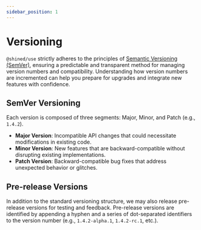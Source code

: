 ```yaml
---
sidebar_position: 1
---
```


# Versioning

`@shined/use` strictly adheres to the principles of [Semantic Versioning (SemVer)](https://semver.org/), ensuring a predictable and transparent method for managing version numbers and compatibility. Understanding how version numbers are incremented can help you prepare for upgrades and integrate new features with confidence.

## SemVer Versioning

Each version is composed of three segments: Major, Minor, and Patch (e.g., `1.4.2`).

- **Major Version**: Incompatible API changes that could necessitate modifications in existing code.
- **Minor Version**: New features that are backward-compatible without disrupting existing implementations.
- **Patch Version**: Backward-compatible bug fixes that address unexpected behavior or glitches.

## Pre-release Versions

In addition to the standard versioning structure, we may also release pre-release versions for testing and feedback. Pre-release versions are identified by appending a hyphen and a series of dot-separated identifiers to the version number (e.g., `1.4.2-alpha.1`, `1.4.2-rc.1`, etc.).
